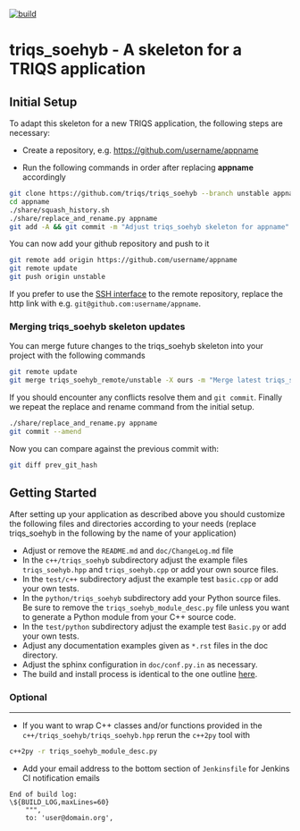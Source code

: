 [![build](https://github.com/TRIQS/triqs_soehyb/workflows/build/badge.svg)](https://github.com/TRIQS/triqs_soehyb/actions?query=workflow%3Abuild)

# triqs_soehyb - A skeleton for a TRIQS application

Initial Setup
-------------

To adapt this skeleton for a new TRIQS application, the following steps are necessary:

* Create a repository, e.g. https://github.com/username/appname

* Run the following commands in order after replacing **appname** accordingly

```bash
git clone https://github.com/triqs/triqs_soehyb --branch unstable appname
cd appname
./share/squash_history.sh
./share/replace_and_rename.py appname
git add -A && git commit -m "Adjust triqs_soehyb skeleton for appname"
```

You can now add your github repository and push to it

```bash
git remote add origin https://github.com/username/appname
git remote update
git push origin unstable
```

If you prefer to use the [SSH interface](https://help.github.com/en/articles/connecting-to-github-with-ssh)
to the remote repository, replace the http link with e.g. `git@github.com:username/appname`.

### Merging triqs_soehyb skeleton updates ###

You can merge future changes to the triqs_soehyb skeleton into your project with the following commands

```bash
git remote update
git merge triqs_soehyb_remote/unstable -X ours -m "Merge latest triqs_soehyb skeleton changes"
```

If you should encounter any conflicts resolve them and `git commit`.
Finally we repeat the replace and rename command from the initial setup.

```bash
./share/replace_and_rename.py appname
git commit --amend
```

Now you can compare against the previous commit with: 
```bash
git diff prev_git_hash
````

Getting Started
---------------

After setting up your application as described above you should customize the following files and directories
according to your needs (replace triqs_soehyb in the following by the name of your application)

* Adjust or remove the `README.md` and `doc/ChangeLog.md` file
* In the `c++/triqs_soehyb` subdirectory adjust the example files `triqs_soehyb.hpp` and `triqs_soehyb.cpp` or add your own source files.
* In the `test/c++` subdirectory adjust the example test `basic.cpp` or add your own tests.
* In the `python/triqs_soehyb` subdirectory add your Python source files.
  Be sure to remove the `triqs_soehyb_module_desc.py` file unless you want to generate a Python module from your C++ source code.
* In the `test/python` subdirectory adjust the example test `Basic.py` or add your own tests.
* Adjust any documentation examples given as `*.rst` files in the doc directory.
* Adjust the sphinx configuration in `doc/conf.py.in` as necessary.
* The build and install process is identical to the one outline [here](https://triqs.github.io/triqs_soehyb/unstable/install.html).

### Optional ###
----------------

* If you want to wrap C++ classes and/or functions provided in the `c++/triqs_soehyb/triqs_soehyb.hpp` rerun the `c++2py` tool with
```bash
c++2py -r triqs_soehyb_module_desc.py
```
* Add your email address to the bottom section of `Jenkinsfile` for Jenkins CI notification emails
```
End of build log:
\${BUILD_LOG,maxLines=60}
    """,
    to: 'user@domain.org',
```
